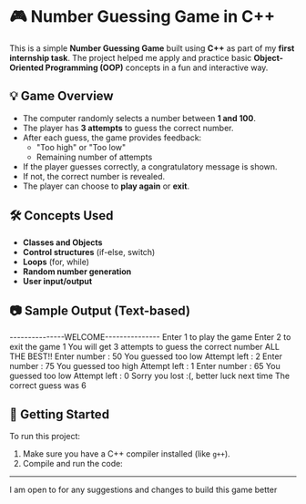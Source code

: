 # 🎮 Number Guessing Game in C++

This is a simple **Number Guessing Game** built using **C++** as part of my **first internship task**. The project helped me apply and practice basic **Object-Oriented Programming (OOP)** concepts in a fun and interactive way.

## 💡 Game Overview

- The computer randomly selects a number between **1 and 100**.
- The player has **3 attempts** to guess the correct number.
- After each guess, the game provides feedback:
  - "Too high" or "Too low"
  - Remaining number of attempts
- If the player guesses correctly, a congratulatory message is shown.
- If not, the correct number is revealed.
- The player can choose to **play again** or **exit**.

## 🛠️ Concepts Used

- **Classes and Objects**
- **Control structures** (if-else, switch)
- **Loops** (for, while)
- **Random number generation**
- **User input/output**

## 📷 Sample Output (Text-based)
---------------WELCOME---------------
     Enter 1 to play the game 
     Enter 2 to exit the game 
1 
You will get 3 attempts to guess the correct number 
ALL THE BEST!! 
Enter number : 50 
You guessed too low 
Attempt left : 2 
Enter number : 75 
You guessed too high
Attempt left : 1 
Enter number : 65 
You guessed too low 
Attempt left : 0 
Sorry you lost :(, better luck next time 
The correct guess was 6


## 🚀 Getting Started

To run this project:

1. Make sure you have a C++ compiler installed (like `g++`).
2. Compile and run the code:

---
I am open to for any suggestions and changes to build this game better

